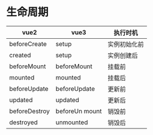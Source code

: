 # 生命周期
|vue2|vue3|执行时机|
|-|-|-|
|beforeCreate|setup|实例初始化前|
|created|setup|实例创建后|
|beforeMount|beforeMount|挂载前|
|mounted|mounted|挂载后|
|beforeUpdate|beforeUpdate|更新前|
|updated|updated|更新后|
|beforeDestroy|beforeUn mount|销毁前|
|destroyed|unmounted|销毁后|

